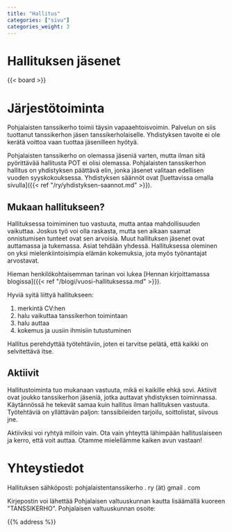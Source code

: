 ```yaml
---
title: "Hallitus"
categories: ["sivu"]
categories_weight: 3
---
```

# Hallituksen jäsenet

{{< board >}}

# Järjestötoiminta

Pohjalaisten tanssikerho toimii täysin vapaaehtoisvoimin. Palvelun on siis tuottanut tanssikerhon jäsen tanssikerholaiselle. Yhdistyksen tavoite ei ole kerätä voittoa vaan tuottaa jäsenilleen hyötyä.

Pohjalaisten tanssikerho on olemassa jäseniä varten, mutta ilman sitä pyörittävää hallitusta POT ei olisi olemassa. Pohjalaisten tanssikerhon hallitus on yhdistyksen päättävä elin, jonka jäsenet valitaan edellisen vuoden syyskokouksessa. Yhdistyksen säännöt ovat [luettavissa omalla sivulla]({{< ref "/ry/yhdistyksen-saannot.md" >}}).

## Mukaan hallitukseen?

Hallituksessa toimiminen tuo vastuuta, mutta antaa mahdollisuuden vaikuttaa. Joskus työ voi olla raskasta, mutta sen aikaan saamat onnistumisen tunteet ovat sen arvoisia. Muut hallituksen jäsenet ovat auttamassa ja tukemassa. Asiat tehdään yhdessä. Hallituksessa oleminen on yksi mielenkiintoisimpia elämän kokemuksia, jota myös työnantajat arvostavat.

Hieman henkilökohtaisemman tarinan voi lukea [Hennan kirjoittamassa blogissa]({{< ref "/blogi/vuosi-hallituksessa.md" >}}).

Hyviä syitä liittyä hallitukseen:

  1. merkintä CV:hen
  2. halu vaikuttaa tanssikerhon toimintaan
  3. halu auttaa
  4. kokemus ja uusiin ihmisiin tutustuminen

Hallitus perehdyttää työtehtäviin, joten ei tarvitse pelätä, että kaikki on selvitettävä itse.

## Aktiivit

Hallitustoiminta tuo mukanaan vastuuta, mikä ei kaikille ehkä sovi. Aktiivit ovat joukko tanssikerhon jäseniä, jotka auttavat yhdistyksen toiminnassa. Käytännössä he tekevät samaa kuin hallitus ilman hallituksen vastuuta. Työtehtäviä on yllättävän paljon: tanssibileiden tarjoilu, soittolistat, siivous jne.

Aktiiviksi voi ryhtyä milloin vain. Ota vain yhteyttä lähimpään hallituslaiseen ja kerro, että voit auttaa. Otamme mielellämme kaiken avun vastaan!

# Yhteystiedot
Hallituksen sähköposti: pohjalaistentanssikerho . ry (ät) gmail . com

Kirjepostin voi lähettää Pohjalaisen valtuuskunnan kautta lisäämällä kuoreen "TANSSIKERHO". Pohjalaisen valtuuskunnan osoite:

{{% address %}}
